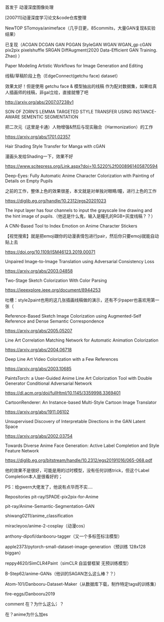 首发于
动漫深度图像处理


[200711]动漫深度学习论文&code仓库整理

NewTOP
STomoya/animeface（几乎日更，85commits，大量GAN复现&实验结果）

已复现（ACGAN DCGAN GAN PGGAN StyleGAN WGAN WGAN_gp cGAN pix2pix pixelshuffle SRGAN DiffAugment(2020 Data-Efficient GAN Training. Zhao) ）






Paper
Modeling Artistic Workflows for Image Generation and Editing

线稿/草稿阶段上色（EdgeConnect(getchu face) dataset）

效果太好！但是使用 getchu face & 模型抽出的线稿 作为配对数据集，如果给真人插画师的线稿，非gal立绘，直接就懵了吧

http://arxiv.org/abs/2007.07238v1





SON OF ZORN’S LEMMA TARGETED STYLE TRANSFER USING INSTANCE-AWARE SEMENTIC SEGMENTATION

把二次元（这里是卡通）人物增强&然后与现实融合（Harmonization）的工作


https://arxiv.org/abs/1701.02357





Hair Shading Style Transfer for Manga with cGAN

漫画头发给Shading一下，效果不好

https://www.scitepress.org/Link.aspx?doi=10.5220%2f0008961405870594



Deep-Eyes: Fully Automatic Anime Character Colorization with Painting of Details on Empty Pupils

之前的工作，整体上色的效果很差，本文就是对单独对眼睛/瞳，进行上色的工作

https://diglib.eg.org/handle/10.2312/egs20201023


The input layer has four channels to input the grayscale line drawing and the hint image of pupils.（他这是什么鬼，输入是瞳孔的RGB+灰度线稿？？）



A CNN-Based Tool to Index Emotion on Anime Character Stickers

【视觉搜索】就是把emoji跟你的动漫表情包进行pair，然后你只要emoji就能自动贴上去

https://doi.org/10.1109/ISM46123.2019.00071





Unpaired Image-to-Image Translation using Adversarial Consistency Loss

https://arxiv.org/abs/2003.04858




Two-Stage Sketch Colorization With Color Parsing

https://ieeexplore.ieee.org/document/8944253


吐槽：style2paint也用的这几张插画线稿做的演示，还有不少paper也喜欢用第一张（



Reference-Based Sketch Image Colorization using Augmented-Self Reference and Dense Semantic Correspondence

https://arxiv.org/abs/2005.05207



Line Art Correlation Matching Network for Automatic Animation Colorization

https://arxiv.org/abs/2004.06718



Deep Line Art Video Colorization with a Few References

https://arxiv.org/abs/2003.10685



PaintsTorch: a User-Guided Anime Line Art Colorization Tool with Double Generator Conditional Adversarial Network

https://dl.acm.org/doi/fullHtml/10.1145/3359998.3369401



CartoonRenderer: An Instance-based Multi-Style Cartoon Image Translator

https://arxiv.org/abs/1911.06102



Unsupervised Discovery of Interpretable Directions in the GAN Latent Space

https://arxiv.org/abs/2002.03754




Towards Diverse Anime Face Generation: Active Label Completion and Style Feature Network

https://diglib.eg.org/bitstream/handle/10.2312/egs20191016/065-068.pdf


他的效果不是很好，可能是用的过时模型，没有任何训练trick，但这个Label Completion本人是很看好的；

PS：给gwern大佬发了，他说有点华而不实....



Repositories
pit-ray/SPADE-pix2pix-for-Anime

pit-ray/Anime-Semantic-Segmentation-GAN

shiwang0211/anime_classification

miracleyoo/anime-2-cosplay（动漫cos）

anthony-dipofi/danbooru-tagger（又一个多标签标注模型）

apple2373/pytorch-small-dataset-image-generation（预训练 128x128 biggan）

reppy4620/SimCLR4Paint（simCLR 自监督框架 无预训练模型）

B-Step62/anime-GANs（他训的SAGAN怎么这么棒？？）


Atom-101/Danbooru-Dataset-Maker（从数据库下载，制作特定tags的训练集）

fire-eggs/Danbooru2019





comment
在？为什么这么氵？


在？anime为什么加es
